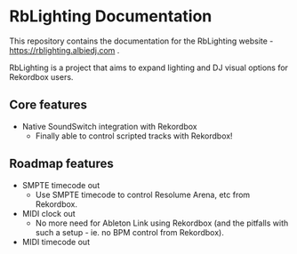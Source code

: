 # RbLighting Documentation

This repository contains the documentation for the RbLighting website - https://rblighting.albiedj.com .

RbLighting is a project that aims to expand lighting and DJ visual options for Rekordbox users.

## Core features

* Native SoundSwitch integration with Rekordbox
    * Finally able to control scripted tracks with Rekordbox!

## Roadmap features

* SMPTE timecode out
    * Use SMPTE timecode to control Resolume Arena, etc from Rekordbox.
* MIDI clock out
    * No more need for Ableton Link using Rekordbox (and the pitfalls with such a setup - ie. no BPM control from Rekordbox).
* MIDI timecode out
